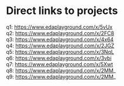 # Direct links to projects

q1: https://www.edaplayground.com/x/5vUx  
q2: https://www.edaplayground.com/x/2FC8  
q3: https://www.edaplayground.com/x/4x64  
q4: https://www.edaplayground.com/x/2JGZ  
q5: https://www.edaplayground.com/x/3NqL  
q6: https://www.edaplayground.com/x/3vbi  
q7: https://www.edaplayground.com/x/5Xwt  
q8: https://www.edaplayground.com/x/2MM_  
q9: https://www.edaplayground.com/x/2MM_  
